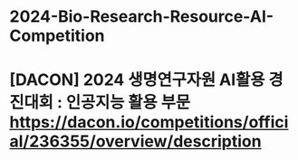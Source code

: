 # 2024-Bio-Research-Resource-AI-Competition
# [DACON] 2024 생명연구자원 AI활용 경진대회 : 인공지능 활용 부문   https://dacon.io/competitions/official/236355/overview/description
